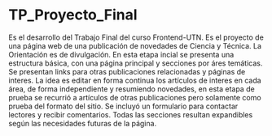 # TP_Proyecto_Final
Es el desarrollo del Trabajo Final del curso Frontend-UTN.
Es el proyecto de una página web de una publicación de novedades de Ciencia y Técnica. La Orientación es de divulgación.
En esta etapa incial se presenta una estructura básica, con una página principal y secciones por áres temáticas.
Se presentan links para otras publicaciones relacionadas y páginas de interes.
La idea es editar en forma continua los artículos de interes en cada área, de forma independiente y resumiendo novedades, en 
esta etapa de prueba se recurrió a artículos de otras publicaciones pero solamente como prueba del formato del sitio.
Se incluyó un formulario para contactar lectores y recibir comentarios.
Todas las secciones resultan expandibles según las necesidades futuras de la página.
